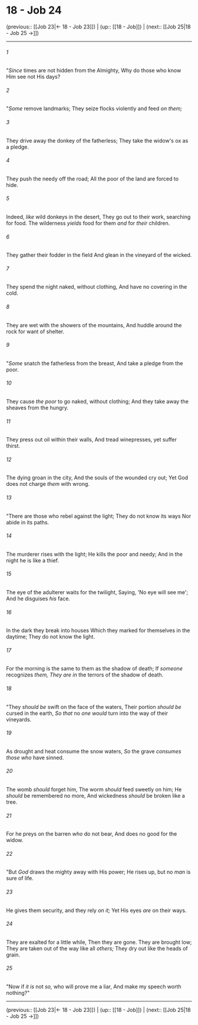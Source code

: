 # 18 - Job 24

(previous:: [[Job 23|← 18 - Job 23]]) | (up:: [[18 - Job]]) | (next:: [[Job 25|18 - Job 25 →]])

***


###### 1 
"_Since_ times are not hidden from the Almighty, Why do those who know Him see not His days? 

###### 2 
"_Some_ remove landmarks; They seize flocks violently and feed _on them;_ 

###### 3 
They drive away the donkey of the fatherless; They take the widow's ox as a pledge. 

###### 4 
They push the needy off the road; All the poor of the land are forced to hide. 

###### 5 
Indeed, _like_ wild donkeys in the desert, They go out to their work, searching for food. The wilderness _yields_ food for them _and_ for _their_ children. 

###### 6 
They gather their fodder in the field And glean in the vineyard of the wicked. 

###### 7 
They spend the night naked, without clothing, And have no covering in the cold. 

###### 8 
They are wet with the showers of the mountains, And huddle around the rock for want of shelter. 

###### 9 
"_Some_ snatch the fatherless from the breast, And take a pledge from the poor. 

###### 10 
They cause _the poor_ to go naked, without clothing; And they take away the sheaves from the hungry. 

###### 11 
They press out oil within their walls, And tread winepresses, yet suffer thirst. 

###### 12 
The dying groan in the city, And the souls of the wounded cry out; Yet God does not charge _them_ with wrong. 

###### 13 
"There are those who rebel against the light; They do not know its ways Nor abide in its paths. 

###### 14 
The murderer rises with the light; He kills the poor and needy; And in the night he is like a thief. 

###### 15 
The eye of the adulterer waits for the twilight, Saying, 'No eye will see me'; And he disguises _his_ face. 

###### 16 
In the dark they break into houses Which they marked for themselves in the daytime; They do not know the light. 

###### 17 
For the morning is the same to them as the shadow of death; If _someone_ recognizes _them,_ _They are in_ the terrors of the shadow of death. 

###### 18 
"They _should be_ swift on the face of the waters, Their portion _should be_ cursed in the earth, _So that_ no _one would_ turn into the way of their vineyards. 

###### 19 
As drought and heat consume the snow waters, _So_ the grave _consumes those who_ have sinned. 

###### 20 
The womb _should_ forget him, The worm _should_ feed sweetly on him; He _should_ be remembered no more, And wickedness _should_ be broken like a tree. 

###### 21 
For he preys on the barren _who_ do not bear, And does no good for the widow. 

###### 22 
"But _God_ draws the mighty away with His power; He rises up, but no _man_ is sure of life. 

###### 23 
He gives them security, and they rely _on it;_ Yet His eyes _are_ on their ways. 

###### 24 
They are exalted for a little while, Then they are gone. They are brought low; They are taken out of the way like all _others;_ They dry out like the heads of grain. 

###### 25 
"Now if _it is_ not _so,_ who will prove me a liar, And make my speech worth nothing?"

***

(previous:: [[Job 23|← 18 - Job 23]]) | (up:: [[18 - Job]]) | (next:: [[Job 25|18 - Job 25 →]])

